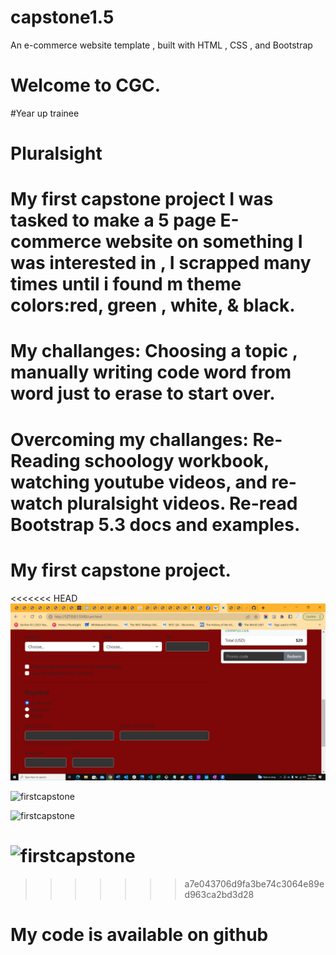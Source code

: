# capstone1.5


An e-commerce website template , built with HTML , CSS , and Bootstrap

# Welcome to CGC.

#Year up trainee
# Pluralsight 
# My first capstone project I was tasked to make a 5 page E-commerce website on something I was interested in , I scrapped many times until i found m theme colors:red, green , white, & black.

# My challanges: Choosing a topic , manually writing code word from word just to erase to start over.

# Overcoming my challanges: Re-Reading schoology workbook, watching youtube videos, and re-watch pluralsight videos. Re-read Bootstrap 5.3 docs and examples.

# My first capstone project.

<<<<<<< HEAD
![cart](/images/oldercart.png?raw=true "Capstonescreenshot")

![firstcapstone](/images/capstoneproject?raw=true "Capstonescreenshot")

![firstcapstone](/images/capstonestoretable?raw=true "Capstonescreenshot")

![firstcapstone](/images/capstonescreenshotstore?raw=true "Capstonescreenshot")
=======
>>>>>>> a7e043706d9fa3be74c3064e89ed963ca2bd3d28

# My code is available on github
